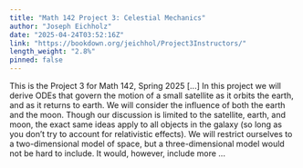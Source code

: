 ```yaml
---
title: "Math 142 Project 3: Celestial Mechanics"
author: "Joseph Eichholz"
date: "2025-04-24T03:52:16Z"
link: "https://bookdown.org/jeichhol/Project3Instructors/"
length_weight: "2.8%"
pinned: false
---
```


This is the Project 3 for Math 142, Spring 2025 [...] In this project we will derive ODEs that govern the motion of a small satellite as it orbits the earth, and as it returns to earth. We will consider the influence of both the earth and the moon. Though our discussion is limited to the satellite, earth, and moon, the exact same ideas apply to all objects in the galaxy (so long as you don’t try to account for relativistic effects). We will restrict ourselves to a two-dimensional model of space, but a three-dimensional model would not be hard to include. It would, however, include more ...
